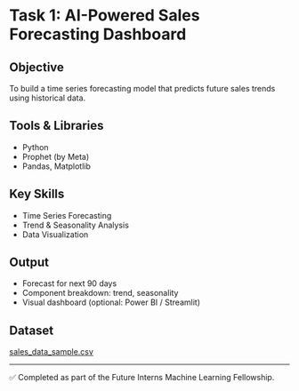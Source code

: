 # Task 1: AI-Powered Sales Forecasting Dashboard

## Objective
To build a time series forecasting model that predicts future sales trends using historical data.

## Tools & Libraries
- Python
- Prophet (by Meta)
- Pandas, Matplotlib

## Key Skills
- Time Series Forecasting
- Trend & Seasonality Analysis
- Data Visualization

## Output
- Forecast for next 90 days
- Component breakdown: trend, seasonality
- Visual dashboard (optional: Power BI / Streamlit)

## Dataset
[sales_data_sample.csv](./data/sales_data_sample.csv)

---

✅ Completed as part of the Future Interns Machine Learning Fellowship.
